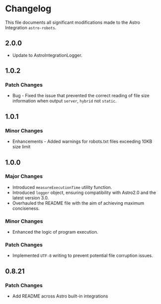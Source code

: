 # Changelog

This file documents all significant modifications made to the Astro Integration `astro-robots`.

## 2.0.0

- Update to AstroIntegrationLogger.

## 1.0.2

### Patch Changes

- Bug - Fixed the issue that prevented the correct reading of file size information when output `server`, `hybrid` not `static`.

## 1.0.1

### Minor Changes

- Enhancements - Added warnings for robots.txt files exceeding 10KB size limit

## 1.0.0

### Major Changes

- Introduced `measureExecutionTime` utility function.
- Introduced `logger` object, ensuring compatibility with Astro2.0 and the latest version 3.0.
- Overhauled the README file with the aim of achieving maximum conciseness.

### Minor Changes

- Enhanced the logic of program execution.

### Patch Changes

- Implemented `UTF-8` writing to prevent potential file corruption issues.

## 0.8.21

### Patch Changes

- Add README across Astro built-in integrations
